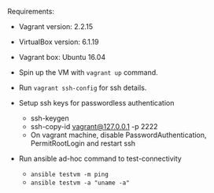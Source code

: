 
Requirements:

 - Vagrant version: 2.2.15
 - VirtualBox version: 6.1.19
 - Vagrant box: Ubuntu 16.04

- Spin up the VM with ```vagrant up``` command.
- Run ```vagrant ssh-config``` for ssh details.

- Setup ssh keys for passwordless authentication
   - ssh-keygen
   - ssh-copy-id vagrant@127.0.0.1 -p 2222
   - On vagrant machine, disable PasswordAuthentication, PermitRootLogin and restart ssh

- Run ansible ad-hoc command to test-connectivity
   - ```ansible testvm -m ping```
   - ```ansible testvm -a "uname -a"```

